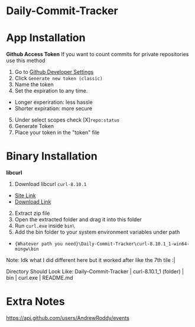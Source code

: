 # Daily-Commit-Tracker

# App Installation
**Github Access Token**
If you want to count commits for private repositories use this method
1. Go to [Github Developer Settings](https://github.com/settings/tokens)
2. Click `Generate new token (classic)`
3. Name the token
4. Set the expiration to any time. 
 - Longer experiration: less hassle
 - Shorter expiration: more secure
5. Under select scopes check [X]`repo:status`
7. Generate Token
8. Place your token in the "token" file

# Binary Installation
**libcurl**
1. Download libcurl `curl-8.10.1`
 - [Site Link](https://curl.se/windows/)
 - [Download Link](https://curl.se/windows/dl-8.10.1_1/curl-8.10.1_1-win64-mingw.zip)
2. Extract zip file
3. Open the extracted folder and drag it into this folder
4. Run `curl.exe` inside `bin\`
5. Add the bin folder to your system environment variables under path
 - `{Whatever path you need}\Daily-Commit-Tracker\curl-8.10.1_1-win64-mingw\bin`

Note: Idk what I did different here but it worked after like the 7th tile :|


Directory Should Look Like:
Daily-Commit-Tracker
 | curl-8.10.1_1 (folder)
   | bin
     | curl.exe
 | README.md


 # Extra Notes
 https://api.github.com/users/AndrewRoddy/events